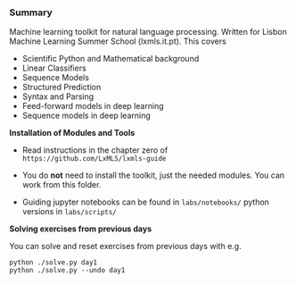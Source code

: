 ### Summary

Machine learning toolkit for natural language processing. Written for Lisbon Machine Learning Summer School (lxmls.it.pt). This covers

* Scientific Python and Mathematical background
* Linear Classifiers
* Sequence Models
* Structured Prediction
* Syntax and Parsing
* Feed-forward models in deep learning
* Sequence models in deep learning

**Installation of Modules and Tools**

* Read instructions in the chapter zero of `https://github.com/LxMLS/lxmls-guide`

* You do **not** need to install the toolkit, just the needed modules. You can work from this folder. 

* Guiding jupyter notebooks can be found in `labs/notebooks/` python versions in `labs/scripts/`

**Solving exercises from previous days**

You can solve and reset exercises from previous days with e.g.

    python ./solve.py day1  
    python ./solve.py --undo day1  
